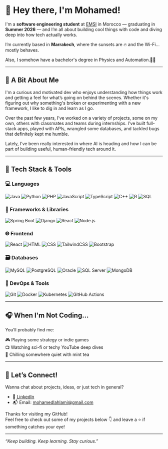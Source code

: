 # 👋 Hey there, I'm Mohamed!

I'm a **software engineering student** at [EMSI](https://www.emsi.ma/) in Morocco — graduating in **Summer 2026** — and I’m all about building cool things with code and diving deep into how tech actually works.

I’m currently based in **Marrakech**, where the sunsets are 🔥 and the Wi-Fi... mostly behaves.

Also, I somehow have a bachelor's degree in Physics and Automation.🤷‍♂️

---

## 🧠 A Bit About Me

I'm a curious and motivated dev who enjoys understanding how things work and getting a feel for what’s going on behind the scenes. Whether it's figuring out why something's broken or experimenting with a new framework, I like to dig in and learn as I go.

Over the past few years, I’ve worked on a variety of projects, some on my own, others with classmates and teams during internships. I've built full-stack apps, played with APIs, wrangled some databases, and tackled bugs that definitely kept me humble.

Lately, I’ve been really interested in where AI is heading and how I can be part of building useful, human-friendly tech around it.

---

## 🧰 Tech Stack & Tools

### 💻 Languages

![Java](https://img.shields.io/badge/Java-007396?style=for-the-badge&logo=java&logoColor=white)
![Python](https://img.shields.io/badge/Python-3776AB?style=for-the-badge&logo=python&logoColor=white)
![PHP](https://img.shields.io/badge/PHP-777BB4?style=for-the-badge&logo=php&logoColor=white)
![JavaScript](https://img.shields.io/badge/JavaScript-F7DF1E?style=for-the-badge&logo=javascript&logoColor=black)
![TypeScript](https://img.shields.io/badge/TypeScript-3178C6?style=for-the-badge&logo=typescript&logoColor=white)
![C++](https://img.shields.io/badge/C++-00599C?style=for-the-badge&logo=c%2B%2B&logoColor=white)
![R](https://img.shields.io/badge/R-276DC3?style=for-the-badge&logo=r&logoColor=white)
![SQL](https://img.shields.io/badge/SQL-4479A1?style=for-the-badge&logo=sqlite&logoColor=white)

### 🧱 Frameworks & Libraries

![Spring Boot](https://img.shields.io/badge/Spring_Boot-6DB33F?style=for-the-badge&logo=spring-boot&logoColor=white)
![Django](https://img.shields.io/badge/Django-092E20?style=for-the-badge&logo=django&logoColor=white)
![React](https://img.shields.io/badge/React-20232A?style=for-the-badge&logo=react&logoColor=61DAFB)
![Node.js](https://img.shields.io/badge/Node.js-339933?style=for-the-badge&logo=nodedotjs&logoColor=white)

### 🌐 Frontend
![React](https://img.shields.io/badge/React-61DAFB?style=for-the-badge&logo=react&logoColor=white)
![HTML](https://img.shields.io/badge/HTML5-E34F26?style=for-the-badge&logo=html5&logoColor=white)
![CSS](https://img.shields.io/badge/CSS3-1572B6?style=for-the-badge&logo=css3&logoColor=white)
![TailwindCSS](https://img.shields.io/badge/Tailwind_CSS-38B2AC?style=for-the-badge&logo=tailwind-css&logoColor=white)
![Bootstrap](https://img.shields.io/badge/Bootstrap-7952B3?style=for-the-badge&logo=bootstrap&logoColor=white)

### 🗃️ Databases

![MySQL](https://img.shields.io/badge/MySQL-4479A1?style=for-the-badge&logo=mysql&logoColor=white)
![PostgreSQL](https://img.shields.io/badge/PostgreSQL-336791?style=for-the-badge&logo=postgresql&logoColor=white)
![Oracle](https://img.shields.io/badge/Oracle-F80000?style=for-the-badge&logo=oracle&logoColor=white)
![SQL Server](https://img.shields.io/badge/SQL_Server-CC2927?style=for-the-badge&logo=microsoft-sql-server&logoColor=white)
![MongoDB](https://img.shields.io/badge/MongoDB-47A248?style=for-the-badge&logo=mongodb&logoColor=white)

### 🔧 DevOps & Tools

![Git](https://img.shields.io/badge/Git-F05032?style=for-the-badge&logo=git&logoColor=white)
![Docker](https://img.shields.io/badge/Docker-2496ED?style=for-the-badge&logo=docker&logoColor=white)
![Kubernetes](https://img.shields.io/badge/Kubernetes-326CE5?style=for-the-badge&logo=kubernetes&logoColor=white)
![GitHub Actions](https://img.shields.io/badge/GitHub_Actions-2088FF?style=for-the-badge&logo=githubactions&logoColor=white)

---

## 🎧 When I'm Not Coding...

You’ll probably find me:

🎮 Playing some strategy or indie games  
📺 Watching sci-fi or techy YouTube deep dives  
🍵 Chilling somewhere quiet with mint tea

---

## 🤝 Let’s Connect!

Wanna chat about projects, ideas, or just tech in general?

- 💼 [LinkedIn](www.linkedin.com/in/mohamedlahlami)
- 📬 Email: mohamedlahlami@gmail.com

Thanks for visiting my GitHub!  
Feel free to check out some of my projects below 👇 and leave a ⭐ if something catches your eye!

---

_“Keep building. Keep learning. Stay curious.”_
